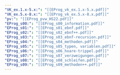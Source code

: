 ```yaml
---
"VK_ex.1.x-5.x:": "[[EProg_vk_ex.1.x-5.x.pdf]]"
"VK_ex.5.x-8.x:": "[[EProg_vk_ex.5.x-8.x.pdf]]"
"pv:": "[[EProg_pvw_HS22.pdf]]"
"EProg_s00:": "[[EProg_s00_information.pdf]]"
"EProg_s01:": "[[EProg_s01_ebnf.pdf]]"
"EProg_s02:": "[[EProg_s02_ebnf++.pdf]]"
"EProg_s03:": "[[EProg_s03_ebnf-recursion.pdf]]"
"EProg_s04:": "[[EProg_s04_methoden.pdf]]"
"EProg_s05:": "[[EProg_s05_typen, variablen.pdf]]"
"EProg_s06:": "[[EProg_s06_hoare-trippel.pdf]]"
"EProg_s07:": "[[EProg_s07_verzweigungen.pdf]]"
"EProg_s08:": "[[EProg_s08_schleifen.pdf]]"
"EProg_s09:": "[[EProg_s09_methoden++.pdf]]"
---
```


